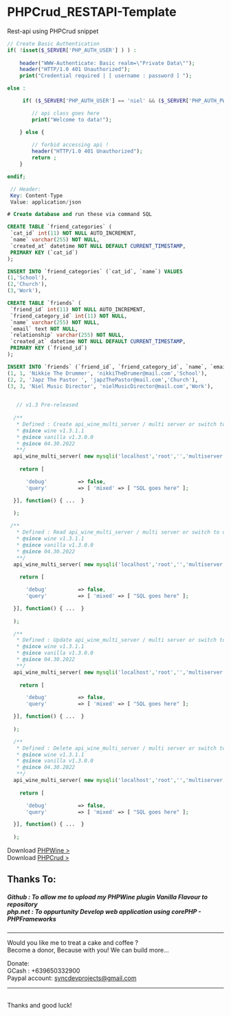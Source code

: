 # PHPCrud_RESTAPI-Template
Rest-api using PHPCrud snippet 

```PHP
// Create Basic Authentication 
if( !isset($_SERVER['PHP_AUTH_USER'] ) ) :
   
    header("WWW-Authenticate: Basic realm=\"Private Data\"");
    header("HTTP/1.0 401 Unauthorized");
    print("Credential required | [ username : password ] ");

else :

     if( ($_SERVER['PHP_AUTH_USER'] == 'niel' && ($_SERVER['PHP_AUTH_PW'] == 'admin')) ) {

        // api class goes here
        print("Welcome to data!");

    } else {
        
        // forbid accessing api !
        header("HTTP/1.0 401 Unauthorized");
        return ;
    }

endif;

```
```PHP
 // Header: 
 Key: Content-Type 
 Value: application/json
 ```
 ```SQL
 # Create database and run these via command SQL

 CREATE TABLE `friend_categories` (
  `cat_id` int(11) NOT NULL AUTO_INCREMENT,
  `name` varchar(255) NOT NULL,
  `created_at` datetime NOT NULL DEFAULT CURRENT_TIMESTAMP,
  PRIMARY KEY (`cat_id`)
 );

 INSERT INTO `friend_categories` (`cat_id`, `name`) VALUES
 (1,'School'),
 (2,'Church'),
 (3,'Work'),

 CREATE TABLE `friends` (
  `friend_id` int(11) NOT NULL AUTO_INCREMENT,
  `friend_category_id` int(11) NOT NULL,
  `name` varchar(255) NOT NULL,
  `email` text NOT NULL,
  `relationship` varchar(255) NOT NULL,
  `created_at` datetime NOT NULL DEFAULT CURRENT_TIMESTAMP,
  PRIMARY KEY (`friend_id`)
 );

 INSERT INTO `friends` (`friend_id`, `friend_category_id`, `name`, `email`, `relationship`) VALUES
 (1, 1, 'Nikkie The Drummer', 'nikkiTheDrumer@mail.com','School'),
 (2, 2, 'Japz The Pastor ', 'japzThePastor@mail.com','Church'),
 (3, 3, 'Niel Music Director', 'nielMusicDirector@mail.com','Work'),
```

```PHP
  
   // v1.3 Pre-released
 
  /**
   * Defined : Create api_wine_multi_server / multi server or switch to databases
   * @since wine v1.3.1.1
   * @since vanilla v1.3.0.0
   * @since 04.30.2022
   **/ 
  api_wine_multi_server( new mysqli('localhost','root','','multiserver'), [ 'api_wine_makes' => function() {
      
    return [

      'debug'          => false,
      'query'          => [ 'mixed' => [ "SQL goes here" ];

  }], function() { ...  }
  
  );
```

```PHP
 /**
   * Defined : Read api_wine_multi_server / multi server or switch to databases
   * @since wine v1.3.1.1
   * @since vanilla v1.3.0.0
   * @since 04.30.2022
   **/   
  api_wine_multi_server( new mysqli('localhost','root','','multiserver'), [ 'api_wine_fetch' => function() {
      
    return [

      'debug'          => false,
      'query'          => [ 'mixed' => [ "SQL goes here" ];

  }], function() { ...  }
  
  );   
```
```PHP
  /**
   * Defined : Update api_wine_multi_server / multi server or switch to databases
   * @since wine v1.3.1.1
   * @since vanilla v1.3.0.0
   * @since 04.30.2022
   **/ 
  api_wine_multi_server( new mysqli('localhost','root','','multiserver'), [ 'api_wine_put' => function() {
      
    return [

      'debug'          => false,
      'query'          => [ 'mixed' => [ "SQL goes here" ];

  }], function() { ...  }
  
  );   
```
```PHP
  /**
   * Defined : Delete api_wine_multi_server / multi server or switch to databases
   * @since wine v1.3.1.1
   * @since vanilla v1.3.0.0
   * @since 04.30.2022
   **/ 
  api_wine_multi_server( new mysqli('localhost','root','','multiserver'), [ 'api_wine_delete' => function() {
      
    return [

      'debug'          => false,
      'query'          => [ 'mixed' => [ "SQL goes here" ];

  }], function() { ...  }
  
  );   
```
Download <a href="https://github.com/nielsofficeofficial/PHPWine"> PHPWine > </a> <br />
Download <a href="https://github.com/nielsofficeofficial/PHPCrud"> PHPCrud > </a>

<h2>Thanks To:</h2>
<h5>
Github : To allow me to upload my PHPWine plugin Vanilla Flavour to repository<br /> 
php.net : To oppurtunity Develop web application using corePHP - PHPFrameworks<br />
</h5>


<hr />
Would you like me to treat a cake and coffee ? <br />
Become a donor, Because with you! We can build more... 

Donate: <br />
GCash : +639650332900 <br /> 
Paypal account: syncdevprojects@gmail.com
<hr />
<br />
Thanks and good luck! 
